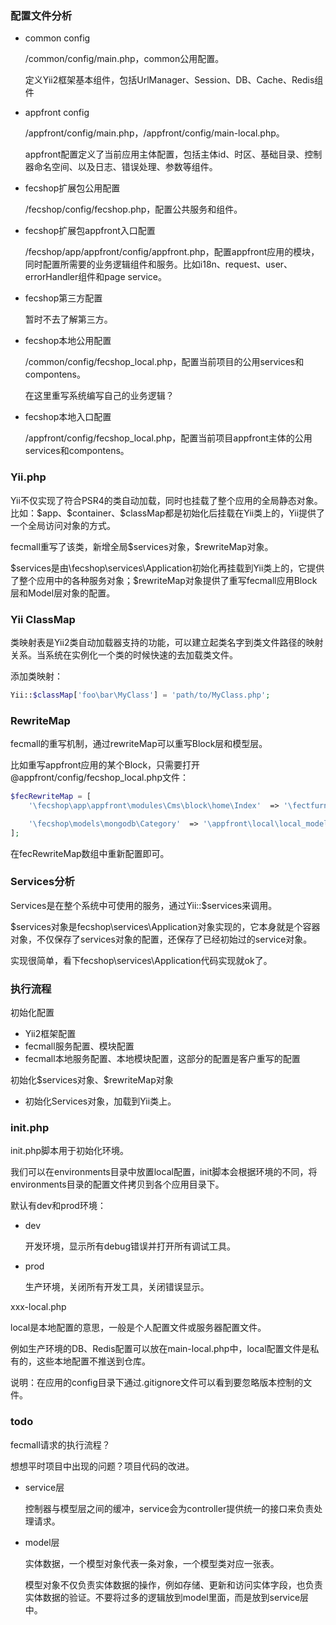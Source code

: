 ### 配置文件分析

- common config

  /common/config/main.php，common公用配置。

  定义Yii2框架基本组件，包括UrlManager、Session、DB、Cache、Redis组件

- appfront config

  /appfront/config/main.php，/appfront/config/main-local.php。

  appfront配置定义了当前应用主体配置，包括主体id、时区、基础目录、控制器命名空间、以及日志、错误处理、参数等组件。



- fecshop扩展包公用配置

  /fecshop/config/fecshop.php，配置公共服务和组件。

- fecshop扩展包appfront入口配置

  /fecshop/app/appfront/config/appfront.php，配置appfront应用的模块，同时配置所需要的业务逻辑组件和服务。比如i18n、request、user、errorHandler组件和page service。



- fecshop第三方配置

  暂时不去了解第三方。



- fecshop本地公用配置

  /common/config/fecshop_local.php，配置当前项目的公用services和compontens。

  在这里重写系统编写自己的业务逻辑？



- fecshop本地入口配置

  /appfront/config/fecshop_local.php，配置当前项目appfront主体的公用services和compontens。







### Yii.php

Yii不仅实现了符合PSR4的类自动加载，同时也挂载了整个应用的全局静态对象。比如：\$app、\$container、\$classMap都是初始化后挂载在Yii类上的，Yii提供了一个全局访问对象的方式。



fecmall重写了该类，新增全局\$services对象，\$rewriteMap对象。

$services是由\fecshop\services\Application初始化再挂载到Yii类上的，它提供了整个应用中的各种服务对象；\$rewriteMap对象提供了重写fecmall应用Block层和Model层对象的配置。





### Yii ClassMap

类映射表是Yii2类自动加载器支持的功能，可以建立起类名字到类文件路径的映射关系。当系统在实例化一个类的时候快速的去加载类文件。

添加类映射：

```php
Yii::$classMap['foo\bar\MyClass'] = 'path/to/MyClass.php';
```





### RewriteMap

fecmall的重写机制，通过rewriteMap可以重写Block层和模型层。

比如重写appfront应用的某个Block，只需要打开@appfront/config/fecshop_local.php文件：

```php
$fecRewriteMap = [
    '\fecshop\app\appfront\modules\Cms\block\home\Index'  => '\fectfurnilife\appfront\modules\Cms\block\home\Index',

    '\fecshop\models\mongodb\Category'  => '\appfront\local\local_models\mongodb\Category',
];
```

在fecRewriteMap数组中重新配置即可。





### Services分析

Services是在整个系统中可使用的服务，通过Yii::$services来调用。

$services对象是fecshop\services\Application对象实现的，它本身就是个容器对象，不仅保存了services对象的配置，还保存了已经初始过的service对象。

实现很简单，看下fecshop\services\Application代码实现就ok了。





### 执行流程

初始化配置

- Yii2框架配置
- fecmall服务配置、模块配置
- fecmall本地服务配置、本地模块配置，这部分的配置是客户重写的配置



初始化$services对象、\$rewriteMap对象

- 初始化Services对象，加载到Yii类上。





### init.php

init.php脚本用于初始化环境。

我们可以在environments目录中放置local配置，init脚本会根据环境的不同，将environments目录的配置文件拷贝到各个应用目录下。



默认有dev和prod环境：

- dev

  开发环境，显示所有debug错误并打开所有调试工具。

- prod

  生产环境，关闭所有开发工具，关闭错误显示。



xxx-local.php

local是本地配置的意思，一般是个人配置文件或服务器配置文件。

例如生产环境的DB、Redis配置可以放在main-local.php中，local配置文件是私有的，这些本地配置不推送到仓库。

说明：在应用的config目录下通过.gitignore文件可以看到要忽略版本控制的文件。

















### todo

fecmall请求的执行流程？











想想平时项目中出现的问题？项目代码的改进。

- service层

  控制器与模型层之间的缓冲，service会为controller提供统一的接口来负责处理请求。

- model层

  实体数据，一个模型对象代表一条对象，一个模型类对应一张表。

  模型对象不仅负责实体数据的操作，例如存储、更新和访问实体字段，也负责实体数据的验证。不要将过多的逻辑放到model里面，而是放到service层中。